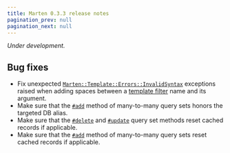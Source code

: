 ```yaml
---
title: Marten 0.3.3 release notes
pagination_prev: null
pagination_next: null
---
```


_Under development._

## Bug fixes

* Fix unexpected [`Marten::Template::Errors::InvalidSyntax`](pathname:///api/dev/Marten/Template/Errors/InvalidSyntax.html) exceptions raised when adding spaces between a [template filter](../../templates/introduction#filters) name and its argument.
* Make sure that the [`#add`](pathname:///api/0.3/Marten/DB/Query/ManyToManySet.html#add(*objs:M)-instance-method) method of many-to-many query sets honors the targeted DB alias.
* Make sure that the [`#delete`](../../models-and-databases/reference/query-set#delete) and [`#update`](../../models-and-databases/reference/query-set#update) query set methods reset cached records if applicable.
* Make sure that the [`#add`](pathname:///api/0.3/Marten/DB/Query/ManyToManySet.html#add(*objs:M)-instance-method) method of many-to-many query sets reset cached records if applicable.

